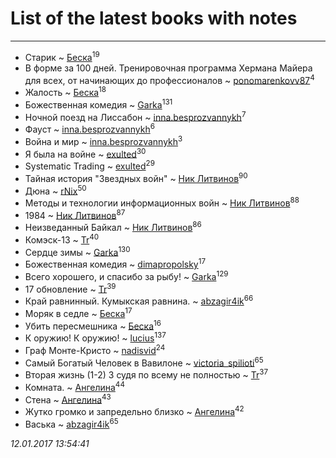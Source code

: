 # List of the latest books with notes
---

* Старик ~ [Беска](users/157/1577468-vkontakte)<sup>19</sup>
* В форме за 100 дней. Тренировочная программа Хермана Майера для всех, от начинающих до профессионалов ~ [ponomarenkovv87](users/376/376238510-yandex)<sup>4</sup>
* Жалость ~ [Беска](users/157/1577468-vkontakte)<sup>18</sup>
* Божественная комедия ~ [Garka](users/115/115753719718250012620-google)<sup>131</sup>
* Ночной поезд на Лиссабон ~ [inna.besprozvannykh](users/733/73323849-yandex)<sup>7</sup>
* Фауст ~ [inna.besprozvannykh](users/733/73323849-yandex)<sup>6</sup>
* Война и мир ~ [inna.besprozvannykh](users/733/73323849-yandex)<sup>3</sup>
* Я была на войне ~ [exulted](users/100/100599204551896265722-google)<sup>30</sup>
* Systematic Trading ~ [exulted](users/100/100599204551896265722-google)<sup>29</sup>
* Тайная история "Звездных войн" ~ [Ник Литвинов](users/241/241974816-vkontakte)<sup>90</sup>
* Дюна ~ [rNix](users/115/115622071-twitter)<sup>50</sup>
* Методы и технологии информационных войн ~ [Ник Литвинов](users/241/241974816-vkontakte)<sup>88</sup>
* 1984 ~ [Ник Литвинов](users/241/241974816-vkontakte)<sup>87</sup>
* Неизведанный Байкал ~ [Ник Литвинов](users/241/241974816-vkontakte)<sup>86</sup>
* Комэск-13 ~ [Tr](users/122/12282474-vkontakte)<sup>40</sup>
* Сердце зимы ~ [Garka](users/115/115753719718250012620-google)<sup>130</sup>
* Божественная комедия ~ [dimapropolsky](users/211/21138193-vkontakte)<sup>17</sup>
* Всего хорошего, и спасибо за рыбу! ~ [Garka](users/115/115753719718250012620-google)<sup>129</sup>
* 17 обновление ~ [Tr](users/122/12282474-vkontakte)<sup>39</sup>
* Край равнинный. Кумыкская равнина. ~ [abzagir4ik](users/362/3621623-vkontakte)<sup>66</sup>
* Моряк в седле ~ [Беска](users/157/1577468-vkontakte)<sup>17</sup>
* Убить пересмешника ~ [Беска](users/157/1577468-vkontakte)<sup>16</sup>
* К оружию! К оружию! ~ [lucius](users/838/83820536-yandex)<sup>137</sup>
* Граф Монте-Кристо ~ [nadisvid](users/113/1138852626183846-facebook)<sup>24</sup>
* Самый Богатый Человек в Вавилоне ~ [victoria_spilioti](users/219/219259003-vkontakte)<sup>65</sup>
* Вторая жизнь (1-2) 3 судя по всему не полностью ~ [Tr](users/122/12282474-vkontakte)<sup>37</sup>
* Комната. ~ [Ангелина](users/837/83788782-vkontakte)<sup>44</sup>
* Стена ~ [Ангелина](users/837/83788782-vkontakte)<sup>43</sup>
* Жутко громко и запредельно близко ~ [Ангелина](users/837/83788782-vkontakte)<sup>42</sup>
* Васька ~ [abzagir4ik](users/362/3621623-vkontakte)<sup>65</sup>


_12.01.2017 13:54:41_
